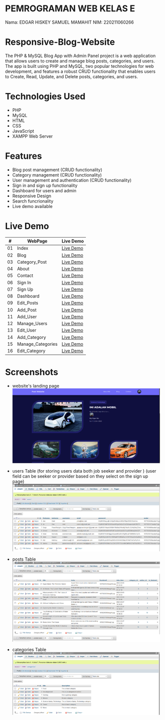 # PEMROGRAMAN WEB KELAS E
Nama: EDGAR HISKEY SAMUEL MAMAHIT 
NIM: 220211060266

# Responsive-Blog-Website

The PHP & MySQL Blog App with Admin Panel project is a web application that allows users to create and manage blog posts, categories, and users. The app is built using PHP and MySQL, two popular technologies for web development, and features a robust CRUD functionality that enables users to Create, Read, Update, and Delete posts, categories, and users.

# Technologies Used

- PHP
- MySQL
- HTML
- CSS
- JavaScript
- XAMPP Web Server

# Features

- Blog post management (CRUD functionality)
- Category management (CRUD functionality)
- User management and authentication (CRUD functionality)
- Sign in and sign up functionality
- Dashboard for users and admin
- Responsive Design
- Search funcrionality
- Live demo available

# Live Demo
|  #  | WebPage           | Live Demo                                                                               |
| :-: | ------------------|-----------------------------------------------------------------------------------------|
| 01  | Index             | [Live Demo](http://localhost/EdgarMamahit.github.io/index.php)                          |
| 02  | Blog              | [Live Demo](http://localhost/EdgarMamahit.github.io/blog.php)                           |
| 03  | Category_Post     | [Live Demo](http://localhost/EdgarMamahit.github.io/category-posts.php)                 |
| 04  | About             | [Live Demo](http://localhost/EdgarMamahit.github.io/about.php)                          |
| 05  | Contact           | [Live Demo](http://localhost/EdgarMamahit.github.io/contact.php)                        |
| 06  | Sign In           | [Live Demo](http://localhost/EdgarMamahit.github.io/signin.php)                         |
| 07  | Sign Up           | [Live Demo](http://localhost/EdgarMamahit.github.io/signup.php)                         |
| 08  | Dashboard         | [Live Demo](http://localhost/EdgarMamahit.github.io//admin/index.php)                   |
| 09  | Edit_Posts        | [Live Demo](http://localhost/EdgarMamahit.github.io/admin/edit-post.php?id=36)          |
| 10  | Add_Post          | [Live Demo](http://localhost/EdgarMamahit.github.io/admin/add-post.php)                 |
| 11  | Add_User          | [Live Demo](http://localhost/EdgarMamahit.github.io/admin/add-user.php)                 |
| 12  | Manage_Users      | [Live Demo](http://localhost/EdgarMamahit.github.io/admin/manage-users.php)             |
| 13  | Edit_User         | [Live Demo](http://localhost/EdgarMamahit.github.io/admin/edit-user.php?id=11)          |
| 14  | Add_Category      | [Live Demo](http://localhost/EdgarMamahit.github.io/admin/add-category.php)             |
| 15  | Manage_Categories | [Live Demo](http://localhost/EdgarMamahit.github.io/admin/manage-categories.php)        |
| 16  | Edit_Category     | [Live Demo](http://localhost/EdgarMamahit.github.io/admin/edit-category.php?id=13)      |

# Screenshots

- website's landing page
![alt text](image.png)

- users Table (for storing users data both job seeker and provider ) (user field can be seeker or provider based on they select on the sign up page)
![alt text](image-1.png)

- posts Table
![alt text](image-2.png)

- categories Table
![alt text](image-3.png)